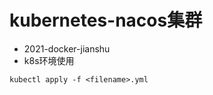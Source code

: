 # kubernetes-nacos集群
* 2021-docker-jianshu  
* k8s环境使用  
```shell
kubectl apply -f <filename>.yml
```

